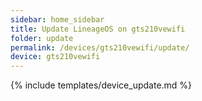 ```yaml
---
sidebar: home_sidebar
title: Update LineageOS on gts210vewifi
folder: update
permalink: /devices/gts210vewifi/update/
device: gts210vewifi
---
```

{% include templates/device_update.md %}
